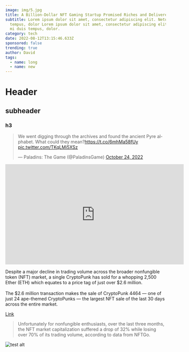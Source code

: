 ```yaml
---
image: img/5.jpg
title: A Billion-Dollar NFT Gaming Startup Promised Riches and Delivered Disaster
subtitle: Lorem ipsum dolor sit amet, consectetur adipiscing elit. Netus mi duis
  tempus, dolor Lorem ipsum dolor sit amet, consectetur adipiscing elit. Netus
  mi duis tempus, dolor.
category: tech
date: 2022-08-12T13:15:46.633Z
sponsored: false
trending: true
author: David
tags:
  - name: long
  - name: new
---
```

# Header

## subheader

### h3

<blockquote class="twitter-tweet"><p lang="en" dir="ltr">We went digging through the archives and found the ancient Pyre alphabet. What could they mean?<a href="https://t.co/6mhMa58fUy">https://t.co/6mhMa58fUy</a> <a href="https://t.co/TKqLMi5XSz">pic.twitter.com/TKqLMi5XSz</a></p>&mdash; Paladins: The Game (@PaladinsGame) <a href="https://twitter.com/PaladinsGame/status/1584575476202278912?ref_src=twsrc%5Etfw">October 24, 2022</a></blockquote> <script async src="https://platform.twitter.com/widgets.js" charset="utf-8"></script>

<iframe width="560" height="315" src="https://www.youtube.com/embed/DUtg5DWu21Y" title="YouTube video player" frameborder="0" allow="accelerometer; autoplay; clipboard-write; encrypted-media; gyroscope; picture-in-picture" allowfullscreen></iframe>

Despite a major decline in trading volume across the broader nonfungible token (NFT) market, a single CryptoPunk has sold for a whopping 2,500 Ether (ETH) which equates to a price tag of just over $2.6 million.\
\
The $2.6 million transaction makes the sale of CryptoPunk 4464 — one of just 24 ape-themed CryptoPunks — the largest NFT sale of the last 30 days across the entire market.

[Link](google.com)

> Unfortunately for nonfungible enthusiasts, over the last three months, the NFT market capitalization suffered a drop of 32% while losing over 70% of its trading volume, according to data from NFTGo.

![test alt](img/4.jpg "test title")